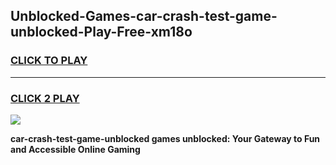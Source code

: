 
## Unblocked-Games-car-crash-test-game-unblocked-Play-Free-xm18o
<h3>
<a href="https://premium76.site?title=car-crash-test-game-unblocked&ref=10A">CLICK TO PLAY</a></h3>
<hr>

<h3>
<a href="https://premium76.site?title=car-crash-test-game-unblocked&ref=10A">CLICK 2 PLAY</a>
  
</h3>

<a href="https://premium76.site?title=car-crash-test-game-unblocked&ref=10A"><img src="https://clearcache.store/games.png"></a>


**car-crash-test-game-unblocked games unblocked: Your Gateway to Fun and Accessible Online Gaming**
